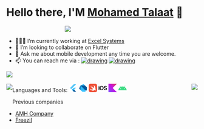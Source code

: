 # Hello there, I'M [Mohamed Talaat](https://github.com/m0h2medtalaat) 👋

<img align="right" src="https://raw.githubusercontent.com/MicaelliMedeiros/micaellimedeiros/master/image/computer-illustration.png" width="350"/> <br/>

- 👨🏽‍💻 I’m currently working at [Excel Systems](http://www.excelsystems-eg.com/)  
- 👯 I’m looking to collaborate on Flutter
- 💬 Ask me about mobile development any time you are welcome.
- 📫 You can reach me via : 
  [<img src="https://upload.wikimedia.org/wikipedia/commons/5/5e/WhatsApp_icon.png" alt="drawing" width="22"/>](https://wa.me/201068890002)
  [<img src="https://play-lh.googleusercontent.com/kMofEFLjobZy_bCuaiDogzBcUT-dz3BBbOrIEjJ-hqOabjK8ieuevGe6wlTD15QzOqw" alt="drawing" width="22"/>](https://www.linkedin.com/in/m0h2medtalaat/)


<!-- ### 🚀 Some of my projects

- [Turbo (Client)](https://apps.apple.com/eg/app/turbo-app/id1534848839)- The customer application for Turbo company.<br/>
- [Turbo (Captain)](https://apps.apple.com/eg/app/turbo-eg/id1600431565) - The Captain application for Turbo company.<br/>
- [I'M HUNGRY](https://play.google.com/store/apps/details?id=com.imhungry.www&hl=ar&gl=US) - The Captain application for Turbo company.<br/>
- [Ahmed Nasser Portfolio](https://ahmednasser74.github.io/ahmednasser/) - My portfolio web site by flutter.<br/> -->

![](https://img.shields.io/badge/Exp-+3year-7f0000)

<p>
  <img align="left"  height="180" width"400" src="https://github-readme-stats.vercel.app/api?username=m0h2medtalaat&&show_icons=true" />
  <img align="right" height="180" width"400" src="https://github-readme-stats.vercel.app/api/top-langs/?username=m0h2medtalaat&layout=compact" />
  </p>



  Languages and Tools:
<img src="https://raw.githubusercontent.com/github/explore/80688e429a7d4ef2fca1e82350fe8e3517d3494d/topics/flutter/flutter.png" width="22"/>
<img src="https://raw.githubusercontent.com/github/explore/80688e429a7d4ef2fca1e82350fe8e3517d3494d/topics/dart/dart.png" width="22"/> 
<img src="https://raw.githubusercontent.com/github/explore/80688e429a7d4ef2fca1e82350fe8e3517d3494d/topics/swift/swift.png" width="22"/> 
<img src="https://raw.githubusercontent.com/github/explore/80688e429a7d4ef2fca1e82350fe8e3517d3494d/topics/ios/ios.png" width="22"/> 
<img src="https://raw.githubusercontent.com/github/explore/80688e429a7d4ef2fca1e82350fe8e3517d3494d/topics/kotlin/kotlin.png" width="22"/> 
<img src="https://raw.githubusercontent.com/github/explore/80688e429a7d4ef2fca1e82350fe8e3517d3494d/topics/android/android.png" width="22"/> 


Previous companies
- [AMH Company](http://amh-egypt.com/)<br/>
- [Freezil](https://www.freezil.com/)<br/>


